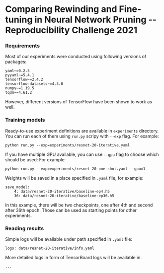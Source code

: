 # Comparing Rewinding and Fine-tuning in Neural Network Pruning -- Reproducibility Challenge 2021

### Requirements

Most of our experiments were conducted using following versions of packages:

```
yaml~=0.2.5
pyyaml~=5.4.1
tensorflow~=2.4.2
tensorflow-datasets~=4.3.0
numpy~=1.19.5
tqdm~=4.61.2
```

However, different versions of TensorFlow have been shown to work as well.

### Training models

Ready-to-use experiment definitions are available in `experiments` directory. You can run each of them using `run.py` scripy with `--exp` flag. For example:

```
python run.py --exp=experiments/resnet-20-iterative.yaml
```

If you have multiple GPU available, you can use `--gpu` flag to choose which should be used:
For example:

```
python run.py --exp=experiments/resnet-20-one-shot.yaml --gpu=1
```

Weights will be saved in a place specified in `.yaml` file, for example:

```
save_model:
    4: data/resnet-20-iterative/baseline-ep4.h5
    36: data/resnet-20-iterative/baseline-ep36.h5
```

In this example, there will be two checkpoints, one after 4th and second after 36th epoch. Those can be used as starting points for other experiments.

### Reading results

Simple logs will be available under path specified in `.yaml` file:

```
logs: data/resnet-20-iterative/info.yaml
```

More detailed logs in form of TensorBoard logs will be available in:
```
...
```

